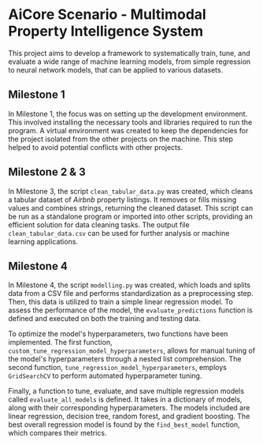 # AiCore Scenario - Multimodal Property Intelligence System

This project aims to develop a framework to systematically train, tune, and evaluate a wide range of machine learning models, from simple regression to neural network models, that can be applied to various datasets.

## Milestone 1
In Milestone 1, the focus was on setting up the development environment. This involved installing the necessary tools and libraries required to run the program. A virtual environment was created to keep the dependencies for the project isolated from the other projects on the machine. This step helped to avoid potential conflicts with other projects.

## Milestone 2 & 3
In Milestone 3, the script `clean_tabular_data.py` was created, which cleans a tabular dataset of _Airbnb_ property listings. It removes or fills missing values and combines strings, returning the cleaned dataset. This script can be run as a standalone program or imported into other scripts, providing an efficient solution for data cleaning tasks. The output file `clean_tabular_data.csv` can be used for further analysis or machine learning applications.

## Milestone 4
In Milestone 4, the script `modelling.py` was created, which loads and splits data from a CSV file and performs standardization as a preprocessing step. Then, this data is utilized to train a simple linear regression model. To assess the performance of the model, the `evaluate_predictions` function is defined and executed on both the training and testing data.

To optimize the model's hyperparameters, two functions have been implemented. The first function, `custom_tune_regression_model_hyperparameters`, allows for manual tuning of the model's hyperparameters through a nested list comprehension. The second function, `tune_regression_model_hyperparameters`, employs `GridSearchCV` to perform automated hyperparameter tuning.

Finally, a function to tune, evaluate, and save multiple regression models called `evaluate_all_models` is defined. It takes in a dictionary of models, along with their corresponding hyperparameters. The models included are linear regression, decision tree, random forest, and gradient boosting. The best overall regression model is found by the `find_best_model` function, which compares their metrics.